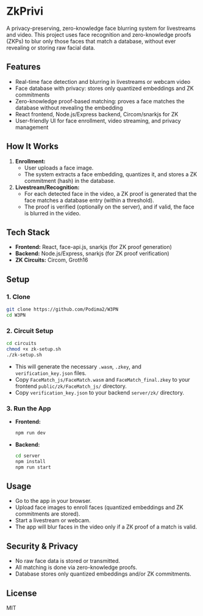 # ZkPrivi

A privacy-preserving, zero-knowledge face blurring system for livestreams and video. This project uses face recognition and zero-knowledge proofs (ZKPs) to blur only those faces that match a database, without ever revealing or storing raw facial data.

## Features
- Real-time face detection and blurring in livestreams or webcam video
- Face database with privacy: stores only quantized embeddings and ZK commitments
- Zero-knowledge proof-based matching: proves a face matches the database without revealing the embedding
- React frontend, Node.js/Express backend, Circom/snarkjs for ZK
- User-friendly UI for face enrollment, video streaming, and privacy management

## How It Works
1. **Enrollment:**
   - User uploads a face image.
   - The system extracts a face embedding, quantizes it, and stores a ZK commitment (hash) in the database.
2. **Livestream/Recognition:**
   - For each detected face in the video, a ZK proof is generated that the face matches a database entry (within a threshold).
   - The proof is verified (optionally on the server), and if valid, the face is blurred in the video.

## Tech Stack
- **Frontend:** React, face-api.js, snarkjs (for ZK proof generation)
- **Backend:** Node.js/Express, snarkjs (for ZK proof verification)
- **ZK Circuits:** Circom, Groth16

## Setup
### 1. Clone
```sh
git clone https://github.com/Podima2/W3PN
cd W3PN
```

### 2. Circuit Setup
```sh
cd circuits
chmod +x zk-setup.sh
./zk-setup.sh
```
- This will generate the necessary `.wasm`, `.zkey`, and `verification_key.json` files.
- Copy `FaceMatch_js/FaceMatch.wasm` and `FaceMatch_final.zkey` to your frontend `public/zk/FaceMatch_js/` directory.
- Copy `verification_key.json` to your backend `server/zk/` directory.

### 3. Run the App
- **Frontend:**
  ```sh
  npm run dev
  ```
- **Backend:**
  ```sh
  cd server
  npm install
  npm run start
  ```

## Usage
- Go to the app in your browser.
- Upload face images to enroll faces (quantized embeddings and ZK commitments are stored).
- Start a livestream or webcam.
- The app will blur faces in the video only if a ZK proof of a match is valid.

## Security & Privacy
- No raw face data is stored or transmitted.
- All matching is done via zero-knowledge proofs.
- Database stores only quantized embeddings and/or ZK commitments.

## License
MIT
